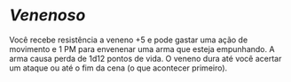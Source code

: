 # *Venenoso*

Você recebe resistência a veneno +5 e pode gastar uma ação de movimento e 1 PM para envenenar uma arma que esteja empunhando. A arma causa perda de 1d12 pontos de vida. O veneno dura até você acertar um ataque ou até o fim da cena (o que acontecer primeiro).